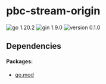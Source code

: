 # pbc-stream-origin
![go 1.20.2](https://img.shields.io/badge/go-1.20.2-39acd7)
![gin 1.9.0](https://img.shields.io/badge/gin-1.9.0-39acd7)
![version 0.1.0](https://img.shields.io/badge/version-0.1.0-yellow.svg)

## Dependencies

#### Packages:
- [go.mod](./go.mod)
